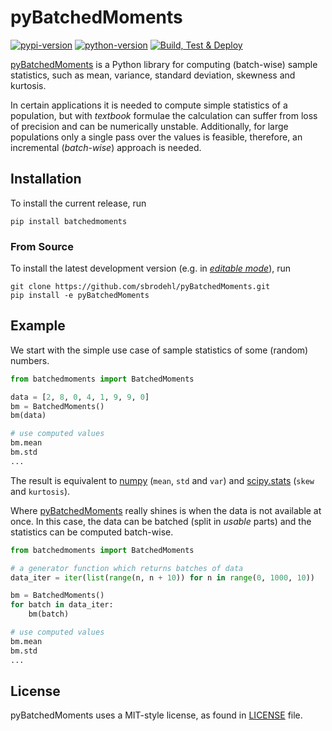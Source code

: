 # pyBatchedMoments

[![pypi-version](https://img.shields.io/pypi/v/batchedmoments)][pypi]
[![python-version](https://img.shields.io/pypi/pyversions/batchedmoments)][pypi]
[![Build, Test & Deploy](https://github.com/sbrodehl/pyBatchedMoments/workflows/Build,%20Test%20&%20Deploy%20to%20PyPI/badge.svg)](https://github.com/sbrodehl/PyBatchedMoments/actions?query=workflow%3A%22Build%2C+Test+%26+Deploy+to+PyPI%22)

[pyBatchedMoments][pyBM-gh] is a Python library for computing (batch-wise) sample statistics,
such as mean, variance, standard deviation, skewness and kurtosis.

In certain applications it is needed to compute simple statistics of a population, but with _textbook_ formulae
the calculation can suffer from loss of precision and can be numerically unstable.
Additionally, for large populations only a single pass over the values is feasible, therefore,
an incremental (_batch-wise_) approach is needed.

## Installation

To install the current release, run
```shell
pip install batchedmoments
```

### From Source

To install the latest development version (e.g. in [_editable mode_](https://pip.pypa.io/en/stable/reference/pip_install/#cmdoption-e)), run
```shell
git clone https://github.com/sbrodehl/pyBatchedMoments.git
pip install -e pyBatchedMoments
```

## Example

We start with the simple use case of sample statistics of some (random) numbers.

```python
from batchedmoments import BatchedMoments

data = [2, 8, 0, 4, 1, 9, 9, 0]
bm = BatchedMoments()
bm(data)

# use computed values
bm.mean
bm.std
...
```
The result is equivalent to [numpy](https://numpy.org/doc/stable/reference/routines.statistics.html) (`mean`, `std` and `var`)
and [scipy.stats](https://docs.scipy.org/doc/scipy/reference/stats.html) (`skew` and `kurtosis`).

Where [pyBatchedMoments][pyBM-gh] really shines is when the data is not available at once.
In this case, the data can be batched (split in _usable_ parts) and the statistics can be computed batch-wise.

```python
from batchedmoments import BatchedMoments

# a generator function which returns batches of data
data_iter = iter(list(range(n, n + 10)) for n in range(0, 1000, 10))

bm = BatchedMoments()
for batch in data_iter:
    bm(batch)

# use computed values
bm.mean
bm.std
...
```


## License

pyBatchedMoments uses a MIT-style license, as found in [LICENSE](LICENSE) file.


[pypi]: https://pypi.org/project/batchedmoments
[pyBM-gh]: https://github.com/sbrodehl/pyBatchedMoments
